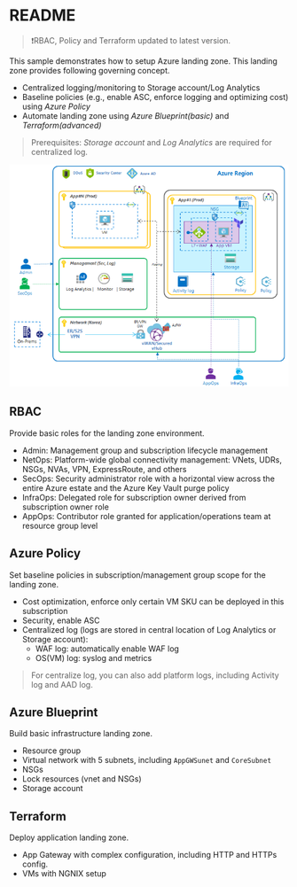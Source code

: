 # README

>❗RBAC, Policy and Terraform updated to latest version.

This sample demonstrates how to setup Azure landing zone. This landing zone provides following governing concept. 

- Centralized logging/monitoring to Storage account/Log Analytics
- Baseline policies (e.g., enable ASC, enforce logging and optimizing cost) using _Azure Policy_
- Automate landing zone using _Azure Blueprint(basic)_ and _Terraform(advanced)_

> Prerequisites: _Storage account_ and _Log Analytics_ are required for centralized log.

![landing zone architecture](./architecture.png)

## RBAC

Provide basic roles for the landing zone environment.

- Admin: Management group and subscription lifecycle management 
- NetOps: Platform-wide global connectivity management: VNets, UDRs, NSGs, NVAs, VPN, ExpressRoute, and others
- SecOps: Security administrator role with a horizontal view across the entire Azure estate and the Azure Key Vault purge policy
- InfraOps: Delegated role for subscription owner derived from subscription owner role
- AppOps: Contributor role granted for application/operations team at resource group level

## Azure Policy

Set baseline policies in subscription/management group scope for the landing zone.

- Cost optimization, enforce only certain VM SKU can be deployed in this subscription
- Security, enable ASC
- Centralized log (logs are stored in central location of Log Analytics or Storage account):
    - WAF log: automatically enable WAF log
    - OS(VM) log: syslog and metrics

> For centralize log, you can also add platform logs, including Activity log and AAD log.

## Azure Blueprint

Build basic infrastructure landing zone.

- Resource group
- Virtual network with 5 subnets, including `AppGWSunet` and `CoreSubnet`
- NSGs
- Lock resources (vnet and NSGs)
- Storage account

## Terraform

Deploy application landing zone.

- App Gateway with complex configuration, including HTTP and HTTPs config.
- VMs with NGNIX setup

